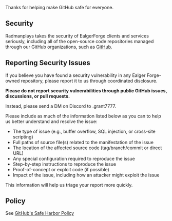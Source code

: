 Thanks for helping make GitHub safe for everyone.

## Security

Radmanplays takes the security of EalgerForge clients and services seriously, including all of the open-source code repositories managed through our GitHub organizations, such as [GitHub](https://github.com/GitHub).


## Reporting Security Issues

If you believe you have found a security vulnerability in any Ealger Forge-owned repository, please report it to us through coordinated disclosure.

**Please do not report security vulnerabilities through public GitHub issues, discussions, or pull requests.**

Instead, please send a DM on Discord to .grant7777.

Please include as much of the information listed below as you can to help us better understand and resolve the issue:

  * The type of issue (e.g., buffer overflow, SQL injection, or cross-site scripting)
  * Full paths of source file(s) related to the manifestation of the issue
  * The location of the affected source code (tag/branch/commit or direct URL)
  * Any special configuration required to reproduce the issue
  * Step-by-step instructions to reproduce the issue
  * Proof-of-concept or exploit code (if possible)
  * Impact of the issue, including how an attacker might exploit the issue

This information will help us triage your report more quickly.

## Policy

See [GitHub's Safe Harbor Policy](https://docs.github.com/en/site-policy/security-policies/github-bug-bounty-program-legal-safe-harbor)
